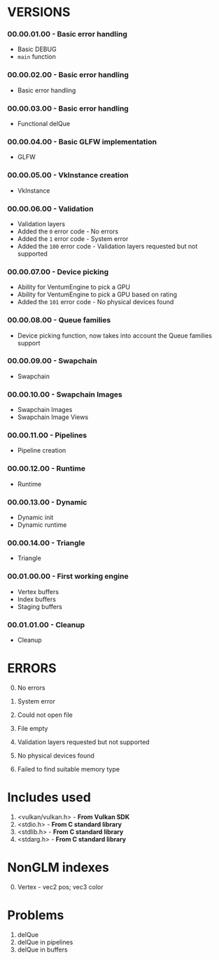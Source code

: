 # VERSIONS

### 00.00.01.00 - Basic error handling
- Basic DEBUG
- `main` function

### 00.00.02.00 - Basic error handling
- Basic error handling

### 00.00.03.00 - Basic error handling
- Functional delQue

### 00.00.04.00 - Basic GLFW implementation
- GLFW

### 00.00.05.00 - VkInstance creation
- VkInstance

### 00.00.06.00 - Validation
- Validation layers
- Added the `0` error code - No errors
- Added the `1` error code - System error
- Added the `100` error code - Validation layers requested but not supported

### 00.00.07.00 - Device picking
- Ability for VentumEngine to pick a GPU
- Ability for VentumEngine to pick a GPU based on rating
- Added the `101` error code - No physical devices found

### 00.00.08.00 - Queue families
- Device picking function, now takes into account the Queue families support

### 00.00.09.00 - Swapchain
- Swapchain

### 00.00.10.00 - Swapchain Images
- Swapchain Images
- Swapchain Image Views

### 00.00.11.00 - Pipelines
- Pipeline creation

### 00.00.12.00 - Runtime
- Runtime

### 00.00.13.00 - Dynamic
- Dynamic init
- Dynamic runtime

### 00.00.14.00 - Triangle
- Triangle

### 00.01.00.00 - First working engine
- Vertex buffers
- Index buffers
- Staging buffers

### 00.01.01.00 - Cleanup
- Cleanup

# ERRORS
0. No errors
1. System error
2. Could not open file
3. File empty

100. Validation layers requested but not supported
101. No physical devices found
102. Failed to find suitable memory type

# Includes used
1. <vulkan/vulkan.h> - **From Vulkan SDK**
2. <stdio.h> - **From C standard library**
3. <stdlib.h> - **From C standard library**
4. <stdarg.h> - **From C standard library**

# NonGLM indexes
0. Vertex - vec2 pos; vec3 color

# Problems
1. delQue
2. delQue in pipelines
3. delQue in buffers